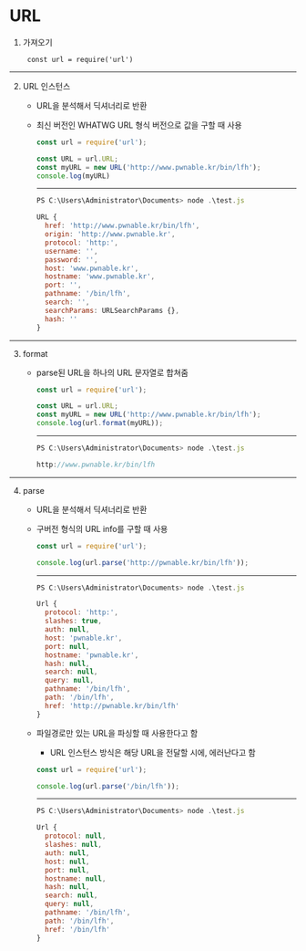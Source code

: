 # URL

1. 가져오기

   ` const url = require('url')`

-----

2. URL 인스턴스

   - URL을 분석해서 딕셔너리로 반환

   - 최신 버전인 WHATWG URL 형식 버전으로 값을 구할 때 사용

     ```js
     const url = require('url');
     
     const URL = url.URL;
     const myURL = new URL('http://www.pwnable.kr/bin/lfh');
     console.log(myURL)
     ```

     ---

     ```js
     PS C:\Users\Administrator\Documents> node .\test.js
     
     URL {
       href: 'http://www.pwnable.kr/bin/lfh',
       origin: 'http://www.pwnable.kr',
       protocol: 'http:',
       username: '',
       password: '',
       host: 'www.pwnable.kr',
       hostname: 'www.pwnable.kr',
       port: '',
       pathname: '/bin/lfh',
       search: '',
       searchParams: URLSearchParams {},
       hash: ''
     }
     ```

---

3. format

   - parse된 URL을 하나의 URL 문자열로 합쳐줌

     ```js
     const url = require('url');
     
     const URL = url.URL;
     const myURL = new URL('http://www.pwnable.kr/bin/lfh');
     console.log(url.format(myURL));
     ```

     ---

     

     ```js
     PS C:\Users\Administrator\Documents> node .\test.js
     
     http://www.pwnable.kr/bin/lfh
     ```

---

4. parse

   - URL을 분석해서 딕셔너리로 반환

   - 구버전 형식의 URL info를 구할 때 사용

     ```js
     const url = require('url');
     
     console.log(url.parse('http://pwnable.kr/bin/lfh'));
     ```

     ------

     ```js
     PS C:\Users\Administrator\Documents> node .\test.js
     
     Url {
       protocol: 'http:',
       slashes: true,
       auth: null,
       host: 'pwnable.kr',
       port: null,
       hostname: 'pwnable.kr',
       hash: null,
       search: null,
       query: null,
       pathname: '/bin/lfh',
       path: '/bin/lfh',
       href: 'http://pwnable.kr/bin/lfh'
     }
     ```

   - 파일경로만 있는 URL을 파싱할 때 사용한다고 함

     - URL 인스턴스 방식은 해당 URL을 전달할 시에, 에러난다고 함

     ```js
     const url = require('url');
     
     console.log(url.parse('/bin/lfh'));
     ```

     ---

     

     ```js
     PS C:\Users\Administrator\Documents> node .\test.js
     
     Url {
       protocol: null,
       slashes: null,
       auth: null,
       host: null,
       port: null,
       hostname: null,
       hash: null,
       search: null,
       query: null,
       pathname: '/bin/lfh',
       path: '/bin/lfh',
       href: '/bin/lfh'
     }
     ```

     
